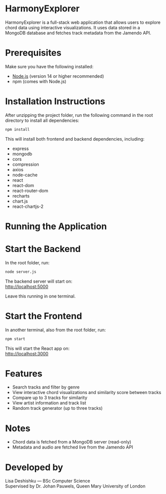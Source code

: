 # HarmonyExplorer

HarmonyExplorer is a full-stack web application that allows users to explore chord data using interactive visualizations. It uses data stored in a MongoDB database and fetches track metadata from the Jamendo API.


# Prerequisites

Make sure you have the following installed:

- [Node.js](https://nodejs.org/) (version 14 or higher recommended)
- npm (comes with Node.js)


# Installation Instructions

After unzipping the project folder, run the following command in the root directory to install all dependencies:

```bash
npm install
```

This will install both frontend and backend dependencies, including:

- express  
- mongodb  
- cors  
- compression  
- axios  
- node-cache    
- react  
- react-dom  
- react-router-dom   
- recharts  
- chart.js  
- react-chartjs-2  


# Running the Application

# Start the Backend

In the root folder, run:

```bash
node server.js
```

The backend server will start on:  
[http://localhost:5000](http://localhost:5000)

Leave this running in one terminal.


# Start the Frontend

In another terminal, also from the root folder, run:

```bash
npm start
```

This will start the React app on:  
[http://localhost:3000](http://localhost:3000)



# Features

- Search tracks and filter by genre  
- View interactive chord visualizations and similarity score between tracks  
- Compare up to 3 tracks for similarity  
- View artist information and track list  
- Random track generator (up to three tracks)


# Notes

- Chord data is fetched from a MongoDB server (read-only)  
- Metadata and audio are fetched live from the Jamendo API  

# Developed by

Lisa Deshishku — BSc Computer Science  
Supervised by Dr. Johan Pauwels, Queen Mary University of London
